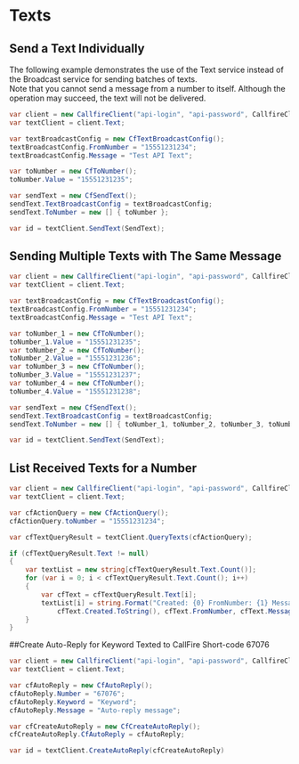 Texts
=====

## Send a Text Individually

The following example demonstrates the use of the Text service instead of the
Broadcast service for sending batches of texts.  
Note that you cannot send a message from a number to itself. Although the operation
may succeed, the text will not be delivered.

```c#
var client = new CallfireClient("api-login", "api-password", CallfireClients.Rest);
var textClient = client.Text;

var textBroadcastConfig = new CfTextBroadcastConfig();
textBroadcastConfig.FromNumber = "15551231234";
textBroadcastConfig.Message = "Test API Text";

var toNumber = new CfToNumber();
toNumber.Value = "15551231235";

var sendText = new CfSendText();
sendText.TextBroadcastConfig = textBroadcastConfig;
sendText.ToNumber = new [] { toNumber };

var id = textClient.SendText(SendText);
```

## Sending Multiple Texts with The Same Message

```c#
var client = new CallfireClient("api-login", "api-password", CallfireClients.Rest);
var textClient = client.Text;

var textBroadcastConfig = new CfTextBroadcastConfig();
textBroadcastConfig.FromNumber = "15551231234";
textBroadcastConfig.Message = "Test API Text";

var toNumber_1 = new CfToNumber();
toNumber_1.Value = "15551231235";
var toNumber_2 = new CfToNumber();
toNumber_2.Value = "15551231236";
var toNumber_3 = new CfToNumber();
toNumber_3.Value = "15551231237";
var toNumber_4 = new CfToNumber();
toNumber_4.Value = "15551231238";

var sendText = new CfSendText();
sendText.TextBroadcastConfig = textBroadcastConfig;
sendText.ToNumber = new [] { toNumber_1, toNumber_2, toNumber_3, toNumber_4 };

var id = textClient.SendText(SendText);
```

## List Received Texts for a Number

```c#
var client = new CallfireClient("api-login", "api-password", CallfireClients.Rest);
var textClient = client.Text;

var cfActionQuery = new CfActionQuery();
cfActionQuery.toNumber = "15551231234";

var cfTextQueryResult = textClient.QueryTexts(cfActionQuery);

if (cfTextQueryResult.Text != null)
{
	var textList = new string[cfTextQueryResult.Text.Count()];
	for (var i = 0; i < cfTextQueryResult.Text.Count(); i++)
	{
		var cfText = cfTextQueryResult.Text[i];
		textList[i] = string.Format("Created: {0} FromNumber: {1} Message: {2}",
			cfText.Created.ToString(), cfText.FromNumber, cfText.Message);
	}
}
```

##Create Auto-Reply for Keyword Texted to CallFire Short-code 67076

```c#
var client = new CallfireClient("api-login", "api-password", CallfireClients.Rest);
var textClient = client.Text;

var cfAutoReply = new CfAutoReply();
cfAutoReply.Number = "67076";
cfAutoReply.Keyword = "Keyword";
cfAutoReply.Message = "Auto-reply message";

var cfCreateAutoReply = new CfCreateAutoReply();
cfCreateAutoReply.CfAutoReply = cfAutoReply;

var id = textClient.CreateAutoReply(cfCreateAutoReply)
```
